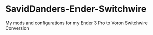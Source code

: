 # SavidDanders-Ender-Switchwire
My mods and configurations for my Ender 3 Pro to Voron Switchwire Conversion
